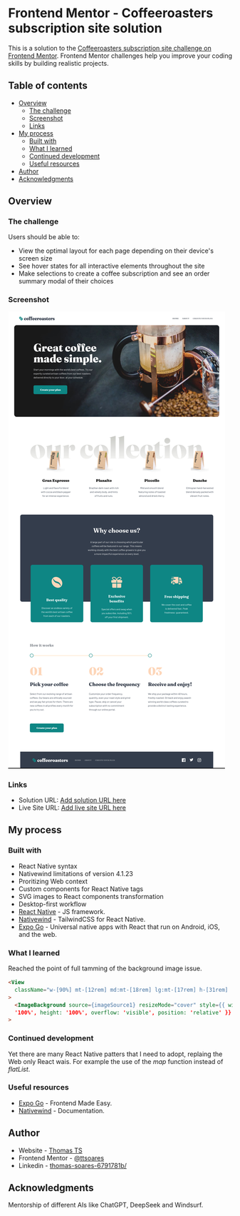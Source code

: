 # Frontend Mentor - Coffeeroasters subscription site solution

This is a solution to the [Coffeeroasters subscription site challenge on Frontend Mentor](https://www.frontendmentor.io/challenges/coffeeroasters-subscription-site-5Fc26HVY6). Frontend Mentor challenges help you improve your coding skills by building realistic projects.

## Table of contents

- [Overview](#overview)
  - [The challenge](#the-challenge)
  - [Screenshot](#screenshot)
  - [Links](#links)
- [My process](#my-process)
  - [Built with](#built-with)
  - [What I learned](#what-i-learned)
  - [Continued development](#continued-development)
  - [Useful resources](#useful-resources)
- [Author](#author)
- [Acknowledgments](#acknowledgments)

## Overview

### The challenge

Users should be able to:

- View the optimal layout for each page depending on their device's screen size
- See hover states for all interactive elements throughout the site
- Make selections to create a coffee subscription and see an order summary modal of their choices

### Screenshot

![](./screenshot.jpg)

### Links

- Solution URL: [Add solution URL here](https://github.com/ttsoares/cofferoasters)
- Live Site URL: [Add live site URL here]()

## My process

### Built with

- React Native syntax
- Nativewind limitations of version 4.1.23
- Proritizing Web context
- Custom components for React Native tags
- SVG images to React components transformation
- Desktop-first workflow
- [React Native](https://reactnative.dev/) - JS framework.
- [Nativewind](https://www.nativewind.dev) - TailwindCSS for React Native.
- [Expo Go](https://expo.dev/) - Universal native apps with React that run on Android, iOS, and the web.

### What I learned

Reached the point of full tamming of the background image issue.

```html
<View
  className="w-[90%] mt-[12rem] md:mt-[18rem] lg:mt-[17rem] h-[31rem]  md:h-[37rem]"
>
  <ImageBackground source={imageSource1} resizeMode="cover" style={{ width:
  '100%', height: '100%', overflow: 'visible', position: 'relative' }} ></View
>
```

### Continued development

Yet there are many React Native patters that I need to adopt, replaing the Web only React wais. For example the use of the _map_ function instead of _flatList_.

### Useful resources

- [Expo Go](https://www.youtube.com/watch?v=XgWENEf3oFw&list=PLC3y8-rFHvwgVmqbtQkPDxkvDf6w5_eGA) - Frontend Made Easy.
- [Nativewind](https://www.nativewind.dev/getting-started/installation) - Documentation.

## Author

- Website - [Thomas TS](https://buildesign.vercel.app/)
- Frontend Mentor - [@ttsoares](https://www.frontendmentor.io/profile/ttsoares)
- Linkedin - [thomas-soares-6791781b/](https://www.linkedin.com/in/thomas-soares-6791781b/)

## Acknowledgments

Mentorship of different AIs like ChatGPT, DeepSeek and Windsurf.
